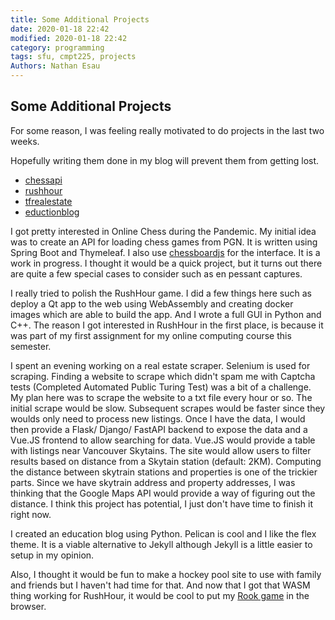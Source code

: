 ```yaml
---	
title: Some Additional Projects	
date: 2020-01-18 22:42	
modified: 2020-01-18 22:42	
category: programming	
tags: sfu, cmpt225, projects	
Authors: Nathan Esau	
---	
```


## Some Additional Projects

For some reason, I was feeling really motivated to do projects in the last two weeks.

Hopefully writing them done in my blog will prevent them from getting lost.

* [chessapi](https://github.com/nathanesau/chessapi)	
* [rushhour](https://github.com/nathanesau/rushhour)
* [tfrealestate](https://github.com/nathanesau/tfrealestate)	
* [eductionblog](https://github.com/nathanesau/educationblog)	

I got pretty interested in Online Chess during the Pandemic. My initial idea was to create an API for loading chess games from PGN. It is written using Spring Boot and Thymeleaf. I also use [chessboardjs](https://chessboardjs.com/) for the interface. It is a work in progress. I thought it would be a quick project, but it turns out there are quite a few special cases to consider such as en pessant captures.

I really tried to polish the RushHour game. I did a few things here such as deploy a Qt app to the web using WebAssembly and creating docker images which are able to build the app. And I wrote a full GUI in Python and C++. The reason I got interested in RushHour in the first place, is because it was part of my first assignment for my online computing course this semester.

I spent an evening working on a real estate scraper. Selenium is used for scraping. Finding a website to scrape which didn't spam me with Captcha tests (Completed Automated Public Turing Test) was a bit of a challenge. My plan here was to scrape the website to a txt file every hour or so. The initial scrape would be slow. Subsequent scrapes would be faster since they woulds only need to process new listings. Once I have the data, I would then provide a Flask/ Django/ FastAPI backend to expose the data and a Vue.JS frontend to allow searching for data. Vue.JS would provide a table with listings near Vancouver Skytains. The site would allow users to filter results based on distance from a Skytain station (default: 2KM). Computing the distance between skytrain stations and properties is one of the trickier parts. Since we have skytrain address and property addresses, I was thinking that the Google Maps API would provide a way of figuring out the distance. I think this project has potential, I just don't have time to finish it right now.

I created an education blog using Python. Pelican is cool and I like the flex theme. It is a viable alternative to Jekyll although Jekyll is a little easier to setup in my opinion.

Also, I thought it would be fun to make a hockey pool site to use with family and friends but I haven't had time for that. And now that I got that WASM thing working for RushHour, it would be cool to put my [Rook game](https://github.com/nathanesau/RookGame) in the browser.
